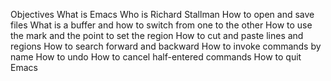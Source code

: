 Objectives
What is Emacs
Who is Richard Stallman
How to open and save files
What is a buffer and how to switch from one to the other
How to use the mark and the point to set the region
How to cut and paste lines and regions
How to search forward and backward
How to invoke commands by name
How to undo
How to cancel half-entered commands
How to quit Emacs